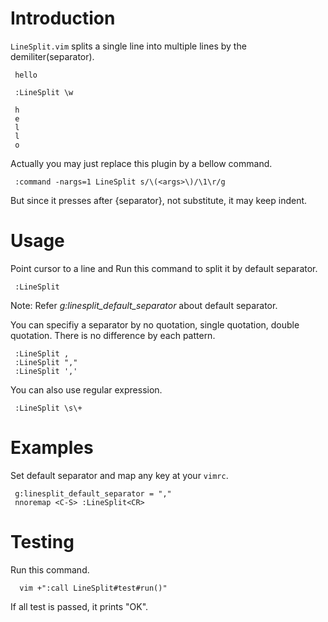 # Introduction
```LineSplit.vim``` splits a single line into multiple lines by the demiliter(separator).
```
 hello

 :LineSplit \w

 h
 e
 l
 l
 o
```
Actually you may just replace this plugin by a bellow command.
```
 :command -nargs=1 LineSplit s/\(<args>\)/\1\r/g
```

But since it presses <Enter> after {separator}, not substitute, it may keep indent.
# Usage
Point cursor to a line and Run this command to split it by default separator.
```
 :LineSplit
```
Note: Refer *g:linesplit_default_separator* about default separator.

You can specifiy a separator by no quotation, single quotation, double
quotation. There is no difference by each pattern.
```
 :LineSplit ,
 :LineSplit ","
 :LineSplit ','
```
You can also use regular expression.
```
 :LineSplit \s\+
```

# Examples
Set default separator and map any key at your ```vimrc```.
```
 g:linesplit_default_separator = ","
 nnoremap <C-S> :LineSplit<CR>
```
# Testing
Run this command.
```
  vim +":call LineSplit#test#run()"
```
If all test is passed, it prints "OK".
